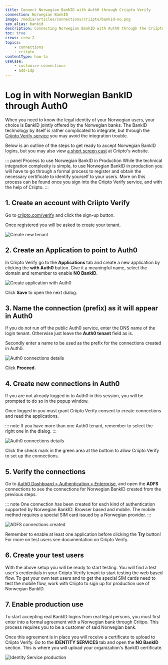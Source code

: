 ```yaml
---
title: Connect Norwegian BankID with Auth0 through Criipto Verify
connection: Norwegian BankID
image: /media/articles/connections/criipto/bankid-no.png
seo_alias: bankid
description: Connecting Norwegian BankID with Auth0 through the Criipto Verify service
toc: true
crews: crew-2
topics:
    - connections
    - criipto
contentType: how-to
useCase:
    - customize-connections
    - add-idp
---
```


# Log in with Norwegian BankID through Auth0

When you need to know the legal identity of your Norwegian users, your choice is BankID jointly offered by the Norwegian banks. The BankID technology by itself is rather complicated to integrate, but through the [Criipto Verify service](https://criipto.com/products/criipto-verify)
you may avoid the integration trouble.

Below is an outline of the steps to get ready to accept Norwegian BankID logins, but you may also view [a short screen cast](https://criipto.com/easyid/auth0/2016/12/07/easyid-and-auth0/) at Criipto's website.

::: panel Process to use Norwegian BankID in Production
While the technical integration complexity is simple, to use Norwegian BankID in production you will have to go through a formal process to
register and obtain the necessary certificate to identify yourself to your users.
More on this process can be found once you sign into the Criipto Verify service, and with the help of Criipto.
:::

## 1. Create an account with Criipto Verify

Go to [criipto.com/verify](https://criipto.com/products/criipto-verify) and click the sign-up button.

Once registered you will be asked to create your tenant.

![Create new tenant](/media/articles/connections/criipto/easyid-signup.png)

## 2. Create an Application to point to Auth0

In Criipto Verify go to the **Applications** tab and create a new application by clicking the **with Auth0** button.
Give it a meaningful name, select the domain and remember to enable **NO BankID**.

![Create application with Auth0](/media/articles/connections/criipto/auth0-app-no.png)

Click **Save** to open the next dialog.

## 3. Name the connection (prefix) as it will appear in Auth0

If you do not run off the public Auth0 service, enter the  DNS name of the login tenant. Otherwise just leave the **Auth0 tenant** field as is.

Secondly enter a name to be used as the prefix for the connections created in Auth0.

![Auth0 connections details](/media/articles/connections/criipto/auth0-details.png)

Click **Proceed**.

## 4. Create new connections in Auth0

If you are not already logged in to Auth0 in this session, you will be prompted to do so in the popup window.

Once logged in you must grant Criipto Verify consent to create connections and read the applications.

::: note
If you have more than one Auth0 tenant, remember to select the right one in the dialog.
:::

![Auth0 connections details](/media/articles/connections/criipto/auth0-consent.png)

Click the check mark in the green area at the bottom to allow Criipto Verify to set up the connections.

## 5. Verify the connections

Go to [Auth0 Dashboard > Authentication > Enterprise](${manage_url}/#/connections/enterprise), and open the **ADFS** connections to see the connections for Norwegian BankID created from the previous steps.

::: note
One connection has been created for each kind of authentication supported by Norwegian BankID: Browser based and mobile. The mobile method requires a special SIM card issued by a Norwegian provider.
:::

![ADFS connections created](/media/articles/connections/criipto/adfs-connections-no.png)

Remember to enable at least one application before clicking the **Try** button! For more on test users see documentation on Criipto Verify.

## 6. Create your test users

With the above setup you will be ready to start testing. You will find a test user's credentials in your Criipto Verify tenant to start testing the web based flow. To get your own test users and to get the special SIM cards need to test the mobile flow, work with Criipto to sign up for production use of Norwegian BankID.

## 7. Enable production use

To start accepting real BankID logins from real legal persons, you must first enter into a formal agreement with a Norwegian bank through Criitpo. This process requires you to be a customer of said Norwegian bank.

Once this agreement is in place you will receive a certificate to upload to Criipto Verify. Go to the **IDENTITY SERVICES** tab and open the **NO BankID** section. This is where you will upload your organization's BankID certificate.

![Identity Service production](/media/articles/connections/criipto/no-bankid-prod.png)
